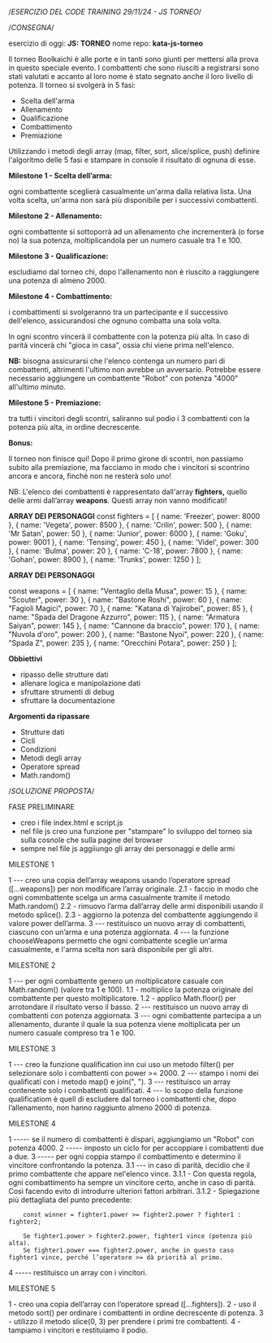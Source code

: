 /*ESERCIZIO DEL CODE TRAINING 29/11/24 - JS TORNEO*/

/*CONSEGNA*/

esercizio di oggi: **JS: TORNEO**
nome repo: **kata-js-torneo**

Il torneo Boolkaichi è alle porte e in tanti sono giunti per mettersi alla prova in questo speciale evento.
I combattenti che sono riusciti a registrarsi sono stati valutati e accanto al loro nome è stato segnato anche il loro livello di potenza. 
Il torneo si svolgerà in 5 fasi:

- Scelta dell'arma
- Allenamento
- Qualificazione
- Combattimento
- Premiazione

Utilizzando i metodi degli array (map, filter, sort, slice/splice, push) definire l'algoritmo delle 5 fasi e stampare in console il risultato di ognuna di esse.

**Milestone 1 - Scelta dell’arma:**

ogni combattente sceglierà casualmente un'arma dalla relativa lista. Una volta scelta, un'arma non sarà più disponibile per i successivi combattenti.

**Milestone 2 - Allenamento:**

ogni combattente si sottoporrà ad un allenamento che incrementerà (o forse no) la sua potenza, moltiplicandola per un numero casuale tra 1 e 100.

**Milestone 3 - Qualificazione:**

escludiamo dal torneo chi, dopo l'allenamento non è riuscito a raggiungere una potenza di almeno 2000.

**Milestone 4 - Combattimento:**

i combattimenti si svolgeranno tra un partecipante e il successivo dell'elenco, assicurandosi che ognuno combatta una sola volta. 

In ogni scontro vincerà il combattente con la potenza più alta. In caso di parità vincerà chi "gioca in casa", ossia chi viene prima nell'elenco.

**NB:** bisogna assicurarsi che l'elenco contenga un numero pari di combattenti, altrimenti l'ultimo non avrebbe un avversario. Potrebbe essere necessario aggiungere un combattente "Robot" con potenza "4000" all'ultimo minuto.

**Milestone 5 - Premiazione:**

tra tutti i vincitori degli scontri, saliranno sul podio i 3 combattenti con la potenza più alta, in ordine decrescente.

**Bonus:**

Il torneo non finisce qui! Dopo il primo girone di scontri, non passiamo subito alla premiazione, ma facciamo in modo che i vincitori si scontrino ancora e ancora, finchè non ne resterà solo uno!

NB: L'elenco dei combattenti è rappresentato dall'array **fighters,** quello delle armi dall’array **weapons**. Questi array non vanno modificati!

**ARRAY DEI PERSONAGGI**
const fighters = [
  {
      name: 'Freezer',
      power: 8000
  },
  {
      name: 'Vegeta',
      power: 8500
  },
  {
      name: 'Crilin',
      power: 500
  },
  {
      name: 'Mr Satan',
      power: 50
  },
  {
      name: 'Junior',
      power: 6000
  },
  {
      name: 'Goku',
      power: 9001
  },
  {
      name: 'Tensing',
      power: 450
  },
  {
      name: 'Videl',
      power: 300
  },
  {
      name: 'Bulma',
      power: 20
  },
  {
      name: 'C-18',
      power: 7800
  },
  {
      name: 'Gohan',
      power: 8900
  },
  {
      name: 'Trunks',
      power: 1250
  }
];

**ARRAY DEI PERSONAGGI**

const weapons = [
  { 
      name: "Ventaglio della Musa", 
      power: 15 
  },
  { 
      name: "Scouter", 
      power: 30 
  },
  { 
      name: "Bastone Roshi", 
      power: 60 
  },
  { 
      name: "Fagioli Magici", 
      power: 70 
  },
  { 
      name: "Katana di Yajirobei", 
      power: 85 
  },
  { 
      name: "Spada del Dragone Azzurro", 
      power: 115 
  },
  { 
      name: "Armatura Saiyan", 
      power: 145 
  },
  { 
      name: "Cannone da braccio", 
      power: 170 
  },
  { 
      name: "Nuvola d'oro", 
      power: 200 
  },
  { 
      name: "Bastone Nyoi", 
      power: 220
  },
  { 
      name: "Spada Z", 
      power: 235 
  },
  { 
      name: "Orecchini Potara", 
      power: 250 
  }
];

**Obbiettivi**
- ripasso delle strutture dati
- allenare logica e manipolazione dati
- sfruttare strumenti di debug
- sfruttare la documentazione

**Argomenti da ripassare**
- Strutture dati
- Cicli
- Condizioni
- Metodi degli array
- Operatore spread
- Math.random()


/*SOLUZIONE PROPOSTA*/

FASE PRELIMINARE

- creo i file index.html e script.js
- nel file js creo una funzione per "stampare" lo sviluppo del torneo sia sulla cosnole che sulla pagine del browser
- sempre nel file js aggiiungo gli array dei personaggi e delle armi

MILESTONE 1

1 --- creo una copia dell’array weapons usando l’operatore spread ([...weapons]) per non modificare l’array originale.
2.1 - faccio in modo che ogni commbattente scelga un arma casualmente tramite il metodo Math.random()
2.2 - rimuovo l’arma dall’array delle armi disponibili usando il metodo splice().
2.3 - aggiorno la potenza del combattente aggiungendo il valore power dell’arma.
3 --- restituisco un nuovo array di combattenti, ciascuno con un’arma e una potenza aggiornata.
4 --- la funzione chooseWeapons permetto che ogni combattente sceglie un'arma casualmente, e l'arma scelta non sarà disponibile per gli altri.

MILESTONE 2

1 --- per ogni combattente genero un moltiplicatore casuale con Math.random() (valore tra 1 e 100).
1.1 - moltiplico la potenza originale del combattente per questo moltiplicatore.
1.2 - applico Math.floor() per arrotondare il risultato verso il basso.
2 --- restituisco un nuovo array di combattenti con potenza aggiornata.
3 --- ogni combattente partecipa a un allenamento, durante il quale la sua potenza viene moltiplicata per un numero casuale compreso tra 1 e 100.

MILESTONE 3

1 --- creo la funzione qualification inn cui uso un metodo filter() per selezionare solo i combattenti con power >= 2000.
2 --- stampo i nomi dei qualificati con i metodo map() e join(", ").
3 --- restituisco un array contenente solo i combattenti qualificati.
4 --- lo scopo della funzione qualificatiom è quell di escludere dal torneo i combattenti che, dopo l’allenamento, non hanno raggiunto almeno 2000 di potenza.

MILESTONE 4

1 ----- se il numero di combattenti è dispari, aggiungiamo un "Robot" con potenza 4000.
2 ----- imposto un ciclo for per accoppiare i combattenti due a due.
3 ----- per ogni coppia stampo il combattimento e determino il vincitore confrontando la potenza.
3.1 --- in caso di parità, decidio che il primo combattente che appare nel'elenco vince.
3.1.1 - Con questa regola, ogni combattimento ha sempre un vincitore certo, anche in caso di parità. Così facendo evito di introdurre ulteriori fattori arbitrari.
3.1.2 - Spiegazione più dettagliata del punto precedente:

        const winner = fighter1.power >= fighter2.power ? fighter1 : fighter2;

        Se fighter1.power > fighter2.power, fighter1 vince (potenza più alta).
        Se fighter1.power === fighter2.power, anche in questo caso fighter1 vince, perché l’operatore >= dà priorità al primo.

4 ----- restituisco un array con i vincitori.

MILESTONE 5

1 - creo una copia dell’array con l’operatore spread ([...fighters]).
2 - uso il metodo sort() per ordinare i combattenti in ordine decrescente di potenza.
3 - utilizzo il metodo slice(0, 3) per prendere i primi tre combattenti.
4 - tampiamo i vincitori e restituiamo il podio.